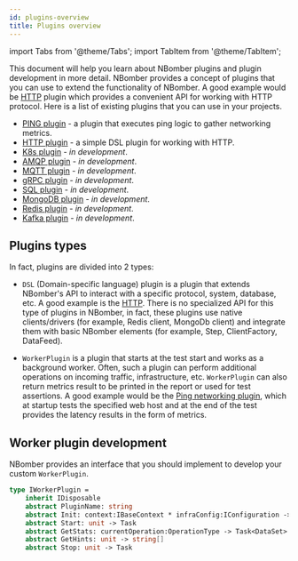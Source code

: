 ```yaml
---
id: plugins-overview
title: Plugins overview
---
```


import Tabs from '@theme/Tabs';
import TabItem from '@theme/TabItem';

This document will help you learn about NBomber plugins and plugin development in more detail. NBomber provides a concept of plugins that you can use to extend the functionality of NBomber. A good example would be [HTTP](plugins-http) plugin which provides a convenient API for working with HTTP protocol. Here is a list of existing plugins that you can use in your projects.

- [PING plugin](plugins-ping) - a plugin that executes ping logic to gather networking metrics.
- [HTTP plugin](plugins-http) - a simple DSL plugin for working with HTTP.
- [K8s plugin](#) - *in development*.
- [AMQP plugin](#) - *in development*.
- [MQTT plugin](#) - *in development*.
- [gRPC plugin](#) - *in development*.
- [SQL plugin](#) - *in development*.
- [MongoDB plugin](#) - *in development*.
- [Redis plugin](#) - *in development*.
- [Kafka plugin](#) - *in development*.

## Plugins types

In fact, plugins are divided into 2 types:
 - `DSL` (Domain-specific language) plugin is a plugin that extends NBomber's API to interact with a specific protocol, system, database, etc. A good example is the [HTTP](plugins-http). There is no specialized API for this type of plugins in NBomber, in fact, these plugins use native clients/drivers (for example, Redis client, MongoDb client) and integrate them with basic NBomber elements (for example, Step, ClientFactory, DataFeed).

 - `WorkerPlugin` is a plugin that starts at the test start and works as a background worker. Often, such a plugin can perform additional operations on incoming traffic, infrastructure, etc. `WorkerPlugin` can also return metrics result to be printed in the report or used for test assertions. A good example would be the [Ping networking plugin](plugins-ping), which at startup tests the specified web host and at the end of the test provides the latency results in the form of metrics.

## Worker plugin development

NBomber provides an interface that you should implement to develop your custom `WorkerPlugin`.

```fsharp
type IWorkerPlugin =
    inherit IDisposable
    abstract PluginName: string
    abstract Init: context:IBaseContext * infraConfig:IConfiguration -> Task
    abstract Start: unit -> Task
    abstract GetStats: currentOperation:OperationType -> Task<DataSet>
    abstract GetHints: unit -> string[]
    abstract Stop: unit -> Task
```